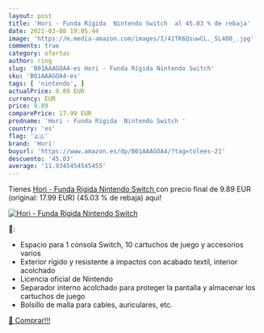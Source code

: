 ```yaml
---
layout: post
title: 'Hori - Funda Rígida  Nintendo Switch  al 45.03 % de rebaja'
date: 2021-03-08 19:05:44
image: 'https://m.media-amazon.com/images/I/41TK6QsuwCL._SL400_.jpg'
comments: true
category: ofertas
author: ring
slug: 'B01AAAGOA4-es Hori - Funda Rígida Nintendo Switch'
sku: 'B01AAAGOA4-es'
tags: [ 'nintendo', ]
actualPrice: 9.89 EUR
currency: EUR
price: 9.89
comparePrice: 17.99 EUR
prodname: 'Hori - Funda Rígida  Nintendo Switch '
country: 'es'
flag: '🇪🇸'
brand: 'Hori'
buyurl: 'https://www.amazon.es/dp/B01AAAGOA4/?tag=tolees-21'
descuento: '45.03'
average: '11.9345454545455'
---
```


Tienes [Hori - Funda Rígida  Nintendo Switch ](https://www.amazon.es/dp/B01AAAGOA4/?tag=tolees-21) con precio final de  9.89 EUR (original: 17.99 EUR) (45.03 %  de rebaja) aqui!

[![Hori - Funda Rígida  Nintendo Switch ](https://m.media-amazon.com/images/I/41TK6QsuwCL._SL400_.jpg)](https://www.amazon.es/dp/B01AAAGOA4/?tag=tolees-21)

🔎:

- Espacio para 1 consola Switch, 10 cartuchos de juego y accesorios varios
- Exterior rígido y resistente a impactos con acabado textil, interior acolchado
- Licencia oficial de Nintendo
- Separador interno acolchado para proteger la pantalla y almacenar los cartuchos de juego
- Bolsillo de malla para cables, auriculares, etc.

[🛒 Comprar!!!](https://www.amazon.es/dp/B01AAAGOA4/?tag=tolees-21)
